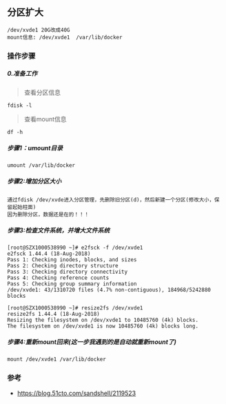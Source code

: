 
## 分区扩大
```
/dev/xvde1 20G改成40G
mount信息: /dev/xvde1  /var/lib/docker
```
### 操作步骤
##### 0.准备工作

> 查看分区信息
```CMD
fdisk -l 
```

> 查看mount信息
```CMD
df -h
```

##### 步骤1：umount目录
```
umount /var/lib/docker
```

##### 步骤2:增加分区大小
```
通过fdisk /dev/xvde进入分区管理，先删除旧分区(d)，然后新建一个分区(修改大小，保留起始柱面)
因为删除分区，数据还是在的！！！
```

##### 步骤3:检查文件系统，并增大文件系统
```
[root@SZX1000538990 ~]# e2fsck -f /dev/xvde1
e2fsck 1.44.4 (18-Aug-2018)
Pass 1: Checking inodes, blocks, and sizes
Pass 2: Checking directory structure
Pass 3: Checking directory connectivity
Pass 4: Checking reference counts
Pass 5: Checking group summary information
/dev/xvde1: 43/1310720 files (4.7% non-contiguous), 184968/5242880 blocks

[root@SZX1000538990 ~]# resize2fs /dev/xvde1
resize2fs 1.44.4 (18-Aug-2018)
Resizing the filesystem on /dev/xvde1 to 10485760 (4k) blocks.
The filesystem on /dev/xvde1 is now 10485760 (4k) blocks long.

```



##### 步骤4:重新mount回来(这一步我遇到的是自动就重新mount了)
```
mount /dev/xvde1 /var/lib/docker
```

### 参考
- https://blog.51cto.com/sandshell/2119523



